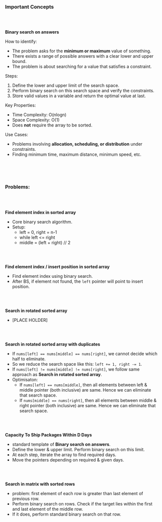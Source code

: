 ### Important Concepts

<br>
<br>

**Binary search on answers**

How to identify:
- The problem asks for the **minimum or maximum** value of something.
- There exists a range of possible answers with a clear lower and upper bound.
- The problem is about searching for a value that satisfies a constraint.

Steps:
1. Define the lower and upper limit of the search space.
2. Perform binary search on this search space and verify the constraints.
3. Store valid values in a variable and return the optimal value at last.

Key Properties:
- Time Complexity: O(nlogn)
- Space Complexity: O(1)
- Does **not** require the array to be sorted.

Use Cases:
- Problems involving **allocation, scheduling, or distribution** under constraints.
- Finding minimum time, maximum distance, minimum speed, etc.

<br>
<br>
<br>

### Problems:

<br>
<br>

**Find element index in sorted array**
- Core binary search algorithm.
- Setup:
    - left = 0, right = n-1
    - while left <= right
    - middle = (left + right) // 2

<br>
<br>

**Find element index / insert position in sorted array**
- Find element index using binary search.
- After BS, if element not found, the `left` pointer will point to insert position.

<br>
<br>

**Search in rotated sorted array**
- [PLACE HOLDER]

<br>
<br>

**Search in rotated sorted array with duplicates**
- If `nums[left] == nums[middle] == nums[right]`, we cannot decide which half to eliminate.
- So we reduce the search space like this: `left += 1, right -= 1`.
- If `nums[left] != nums[middle] != nums[right]`, we follow same approach as **Search in rotated sorted array**.
- Optimisaton:
    - If `nums[left] == nums[middle]`, then all elements between left & middle pointer (both inclusive) are same. Hence we can eliminate that search space.
    - If `nums[middle] == nums[right]`, then all elements between middle & right pointer (both inclusive) are same. Hence we can eliminate that search space.

<br>
<br>

**Capacity To Ship Packages Within D Days**
- standard template of **Binary search on answers**.
- Define the lower & upper limit. Perform binary search on this limit.
- At each step, iterate the array to find required days.
- Move the pointers depending on required & given days.

<br>
<br>

**Search in matrix with sorted rows**
- problem: first element of each row is greater than last element of previous row.
- Perform binary search on rows. Check if the target lies within the first and last element of the middle row.
- If it does, perform standard binary search on that row.
